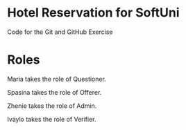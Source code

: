 # Hotel Reservation for SoftUni
Code for the Git and GitHub Exercise

# Roles

 Maria takes the role of Questioner.
 
 Spasina takes the role of Offerer.
 
 Zhenie takes the role of Admin.
 
 Ivaylo takes the role of Verifier.
